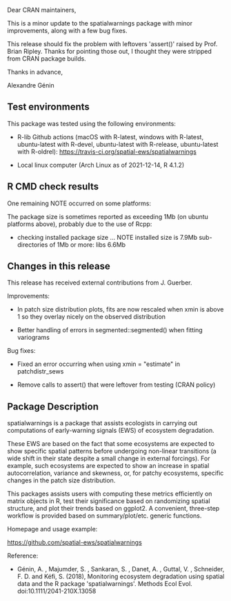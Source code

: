Dear CRAN maintainers, 

This is a minor update to the spatialwarnings package with minor improvements, along 
with a few bug fixes. 

This release should fix the problem with leftovers 'assert()' raised by Prof. Brian 
Ripley. Thanks for pointing those out, I thought they were stripped from CRAN package 
builds. 

Thanks in advance, 

Alexandre Génin



## Test environments

This package was tested using the following environments: 

 * R-lib Github actions (macOS with R-latest, windows with R-latest, 
    ubuntu-latest with R-devel, ubuntu-latest with R-release, 
    ubuntu-latest with R-oldrel): 
     https://travis-ci.org/spatial-ews/spatialwarnings
 
 * Local linux computer (Arch Linux as of 2021-12-14, R 4.1.2)
 
## R CMD check results

One remaining NOTE occurred on some platforms: 

The package size is sometimes reported as exceeding 1Mb (on ubuntu platforms 
above), probably due to the use of Rcpp: 

* checking installed package size ... NOTE
  installed size is  7.9Mb
  sub-directories of 1Mb or more:
    libs   6.6Mb

## Changes in this release

This release has received external contributions from J. Guerber.

Improvements: 

  * In patch size distribution plots, fits are now rescaled when xmin is above 1 
      so they overlay nicely on the observed distribution
  
  * Better handling of errors in segmented::segmented() when fitting variograms 
  
Bug fixes: 
  
  * Fixed an error occurring when using xmin = "estimate" in patchdistr_sews
  
  * Remove calls to assert() that were leftover from testing (CRAN policy)
  
  
  
## Package Description

spatialwarnings is a package that assists ecologists in carrying out 
computations of early-warning signals (EWS) of ecosystem degradation.

These EWS are based on the fact that some ecosystems are expected to show 
specific spatial patterns before undergoing non-linear transitions (a wide 
shift in their state despite a small change in external forcings). For example, 
such ecosystems are expected to show an increase in spatial autocorrelation, 
variance and skewness, or, for patchy ecosystems, specific changes in the patch 
size distribution.

This packages assists users with computing these metrics efficiently on matrix 
objects in R, test their significance based on randomizing spatial structure, 
and plot their trends based on ggplot2. A convenient, three-step workflow is 
provided based on summary/plot/etc. generic functions.

Homepage and usage example:

  https://github.com/spatial-ews/spatialwarnings

Reference:
  
  * Génin, A. , Majumder, S. , Sankaran, S. , Danet, A. , Guttal, V. , 
    Schneider, F. D. and Kéfi, S. (2018),
    Monitoring ecosystem degradation using spatial data and the R package 
    'spatialwarnings'. Methods Ecol Evol. 
    doi:10.1111/2041-210X.13058
